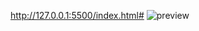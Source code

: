 http://127.0.0.1:5500/index.html#
![preview](https://user-images.githubusercontent.com/67811978/133889350-af0f0f36-7d6c-4e06-a9da-bd55035b2ac2.jpeg)
